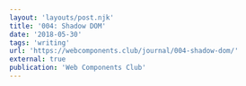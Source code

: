 ```yaml
---
layout: 'layouts/post.njk'
title: '004: Shadow DOM'
date: '2018-05-30'
tags: 'writing'
url: 'https://webcomponents.club/journal/004-shadow-dom/'
external: true
publication: 'Web Components Club'
---
```

